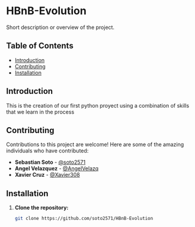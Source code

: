 # HBnB-Evolution

Short description or overview of the project.

## Table of Contents

- [Introduction](#Introduction)
- [Contributing](#contributing)
- [Installation](#installation)

## Introduction

This is the creation of our first python proyect using a combination of skills that we learn in the process

## Contributing

Contributions to this project are welcome! Here are some of the amazing individuals who have contributed:

- **Sebastian Soto** - [@soto2571](https://github.com/soto2571)
- **Angel Velazquez** - [@AngelVelazq](https://github.com/AngelVelazq)
- **Xavier Cruz** - [@Xavier308](https://github.com/Xavier308)


## Installation

1. **Clone the repository:**
   ```sh
   git clone https://github.com/soto2571/HBnB-Evolution

